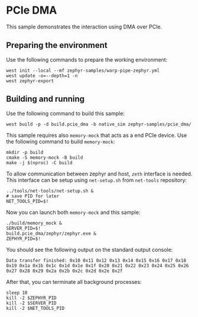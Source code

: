 # PCIe DMA

This sample demonstrates the interaction using DMA over PCIe.

## Preparing the environment

Use the following commands to prepare the working environment:

<!-- name="pcie-dma-prep" -->
```
west init --local --mf zephyr-samples/warp-pipe-zephyr.yml
west update -o=--depth=1 -n
west zephyr-export
```

## Building and running

Use the following command to build this sample:

<!-- name="pcie-dma-build" -->
```
west build -p -d build.pcie_dma -b native_sim zephyr-samples/pcie_dma/
```

This sample requires also `memory-mock` that acts as a end PCIe device.
Use the following command to build `memory-mock`:
<!-- name="pcie-dma-memory-mock" -->
```
mkdir -p build
cmake -S memory-mock -B build
make -j $(nproc) -C build
```

To allow communication between zephyr and host, `zeth` interface is needed.
This interface can be setup using `net-setup.sh` from `net-tools` repository:
<!-- name="pcie-dma-net-setup" -->
```
../tools/net-tools/net-setup.sh &
# save PID for later
NET_TOOLS_PID=$!
```

Now you can launch both `memory-mock` and this sample:
<!-- name="pcie-dma-run" -->
```
./build/memory_mock &
SERVER_PID=$!
build.pcie_dma/zephyr/zephyr.exe &
ZEPHYR_PID=$!
```

You should see the following output on the standard output console:
```
Data transfer finished: 0x10 0x11 0x12 0x13 0x14 0x15 0x16 0x17 0x18 0x19 0x1a 0x1b 0x1c 0x1d 0x1e 0x1f 0x20 0x21 0x22 0x23 0x24 0x25 0x26 0x27 0x28 0x29 0x2a 0x2b 0x2c 0x2d 0x2e 0x2f
```

After that, you can terminate all background processes:
<!-- name="pcie-dma-teardown" -->
```
sleep 10
kill -2 $ZEPHYR_PID
kill -2 $SERVER_PID
kill -2 $NET_TOOLS_PID
```
